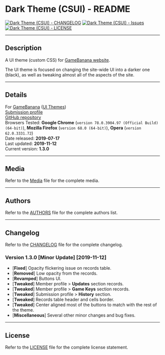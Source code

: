 # Dark Theme (CSUI) - README

[![Dark Theme (CSUI) - CHANGELOG](https://img.shields.io/badge/Version-1.3.0-27ae60.svg?style=for-the-badge)](https://github.com/DanialZahid/Dark-Theme-CSUI-/blob/master/CHANGELOG.md) [![Dark Theme (CSUI) - Issues](https://img.shields.io/github/issues/DanialZahid/Dark-Theme-CSUI-?color=d35400&style=for-the-badge)](https://github.com/DanialZahid/Dark-Theme-CSUI-/issues) [![Dark Theme (CSUI) - LICENSE](https://img.shields.io/badge/License-Read-e1b12c.svg?style=for-the-badge)](https://github.com/DanialZahid/Dark-Theme-CSUI-/blob/master/LICENSE.md)

---

## Description

A UI theme (custom CSS) for [GameBanana website](https://gamebanana.com/).

The UI theme is focused on changing the site-wide UI into a darker one (black), as well as tweaking almost all of the aspects of the site.

---

## Details

For [GameBanana](https://gamebanana.com) ([UI Themes](https://gamebanana.com/scripts/cats/2238))\
[Submission profile](https://gamebanana.com/scripts/10441)\
[GitHub repository](https://github.com/DanialZahid/Dark-Theme-CSUI-)\
Browsers Tested: **Google Chrome** (`version 78.0.3904.97 (Official Build) (64-bit)`), **Mozilla Firefox** (`version 68.0 (64-bit)`), **Opera** (`version 62.0.3331.72`)\
Date released: **2019-07-17**\
Last updated: **2019-11-12**\
Current version: **1.3.0**

---

## Media

Refer to the [Media](Media.md) file for the complete media.

---

## Authors

Refer to the [AUTHORS](AUTHORS.md) file for the complete authors list.

---

## Changelog

Refer to the [CHANGELOG](CHANGELOG.md) file for the complete changelog.

### Version 1.3.0 [Minor Update] [2019-11-12]

* [**Fixed**] Opacity flickering issue on records table.
* [**Removed**] Low opacity from the records.
* [**Revamped**] Buttons UI.
* [**Tweaked**] Member profile > **Updates** section records.
* [**Tweaked**] Member profile > **Game Keys** section records.
* [**Tweaked**] Submission profile > **History** section.
* [**Tweaked**] Records table header and cells border.
* [**Tweaked**] Center aligned most of the buttons to match with the rest of the theme.
* [**Miscellaneous**] Several other minor changes and bug fixes.

---

## License

Refer to the [LICENSE](LICENSE.md) file for the complete license statement.
